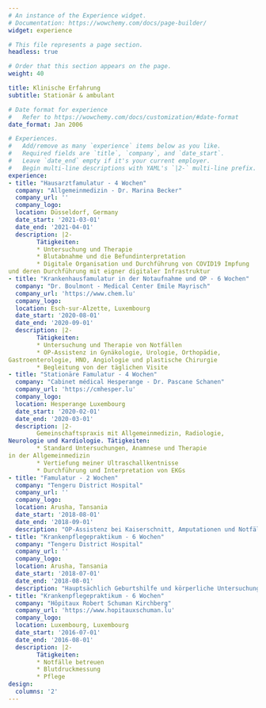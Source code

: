```yaml
---
# An instance of the Experience widget.
# Documentation: https://wowchemy.com/docs/page-builder/
widget: experience

# This file represents a page section.
headless: true

# Order that this section appears on the page.
weight: 40

title: Klinische Erfahrung
subtitle: Stationär & ambulant

# Date format for experience
#   Refer to https://wowchemy.com/docs/customization/#date-format
date_format: Jan 2006

# Experiences.
#   Add/remove as many `experience` items below as you like.
#   Required fields are `title`, `company`, and `date_start`.
#   Leave `date_end` empty if it's your current employer.
#   Begin multi-line descriptions with YAML's `|2-` multi-line prefix.
experience:
- title: "Hausarztfamulatur - 4 Wochen"
  company: "Allgemeinmedizin - Dr. Marina Becker"
  company_url: ''
  company_logo: 
  location: Düsseldorf, Germany
  date_start: '2021-03-01'
  date_end: '2021-04-01'
  description: |2-
        Tätigkeiten:
        * Untersuchung und Therapie
        * Blutabnahme und die Befundinterpretation 
        * Digitale Organisation und Durchführung von COVID19 Impfung 
und deren Durchführung mit eigner digitaler Infrastruktur
- title: "Krankenhausfamulatur in der Notaufnahme und OP - 6 Wochen"
  company: "Dr. Boulmont - Medical Center Emile Mayrisch"
  company_url: 'https://www.chem.lu'
  company_logo: 
  location: Esch-sur-Alzette, Luxembourg
  date_start: '2020-08-01'
  date_end: '2020-09-01'
  description: |2-
        Tätigkeiten:
        * Untersuchung und Therapie von Notfällen
        * OP-Assistenz in Gynäkologie, Urologie, Orthopädie, 
Gastroenterologie, HNO, Angiologie und plastische Chirurgie
        * Begleitung von der täglichen Visite
- title: "Stationäre Famulatur - 4 Wochen"
  company: "Cabinet médical Hesperange - Dr. Pascane Schanen"
  company_url: 'https://cmhesper.lu'
  company_logo: 
  location: Hesperange Luxembourg
  date_start: '2020-02-01'
  date_end: '2020-03-01'
  description: |2-
        Gemeinschaftspraxis mit Allgemeinmedizin, Radiologie, 
Neurologie und Kardiologie. Tätigkeiten:
        * Standard Untersuchungen, Anamnese und Therapie 
in der Allgemeinmedizin
        * Vertiefung meiner Ultraschallkentnisse
        * Durchführung und Interpretation von EKGs
- title: "Famulatur - 2 Wochen"
  company: "Tengeru District Hospital"
  company_url: ''
  company_logo: 
  location: Arusha, Tansania
  date_start: '2018-08-01'
  date_end: '2018-09-01'
  description: "OP-Assistenz bei Kaiserschnitt, Amputationen und Notfällen"
- title: "Krankenpflegepraktikum - 6 Wochen"
  company: "Tengeru District Hospital"
  company_url: ''
  company_logo: 
  location: Arusha, Tansania
  date_start: '2018-07-01'
  date_end: '2018-08-01'
  description: "Hauptsächlich Geburtshilfe und körperliche Untersuchungen"
- title: "Krankenpflegepraktikum - 6 Wochen"
  company: "Hôpitaux Robert Schuman Kirchberg"
  company_url: 'https://www.hopitauxschuman.lu'
  company_logo: 
  location: Luxembourg, Luxembourg
  date_start: '2016-07-01'
  date_end: '2016-08-01'
  description: |2-
        Tätigkeiten:
        * Notfälle betreuen 
        * Blutdruckmessung
        * Pflege 
design:
  columns: '2'
---
```

